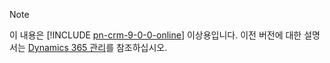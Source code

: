 > [!NOTE]
> 이 내용은 [!INCLUDE [pn-crm-9-0-0-online](../includes/pn-crm-9-0-0-online.md)] 이상용입니다. 이전 버전에 대한 설명서는 [Dynamics 365 관리](https://technet.microsoft.com/library/dn531101.aspx)를 참조하십시오.